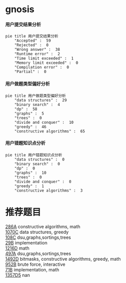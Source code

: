 # gnosis

<!-- tabs:start -->



#### **用户提交结果分析**

```mermaid
pie title 用户提交结果分析
    "Accepted" :  59
    "Rejected" :  0
    "Wrong answer" :  38
    "Runtime error" :  2
    "Time limit exceeded" :  1
    "Memory limit exceeded" :  0
    "Compilation error" :  0
    "Partial" :  0
```

#### **用户做题类型偏好分析**

```mermaid
pie title 用户做题类型偏好分析
    "data structures" :  29
    "binary search" :  4
    "dp" :  58
    "graphs" :  5
    "trees" :  0
    "divide and conquer" :  10
    "greedy" :  46
    "constructive algorithms" :  65
```
#### **用户错题知识点分析**

```mermaid
pie title 用户错题知识点分析
    "data structures" :  0
    "binary search" :  0
    "dp" :  0
    "graphs" :  10
    "trees" :  0
    "divide and conquer" :  0
    "greedy" :  1
    "constructive algorithms" :  3
```



<!-- tabs:end -->
# 推荐题目
[286A](https://codeforces.com/contest/286/problem/A)		constructive algorithms,
                        math		  
[1070C](https://codeforces.com/contest/1070/problem/C)		data structures,
                        greedy		  
[108C](https://codeforces.com/contest/108/problem/C)		dsu,graphs,sortings,trees		  
[29B](https://codeforces.com/contest/29/problem/B)		implementation		  
[1216D](https://codeforces.com/contest/1216/problem/D)		math		  
[497A](https://codeforces.com/contest/497/problem/A)		dsu,graphs,sortings,trees		  
[1492D](https://codeforces.com/contest/1492/problem/D)		bitmasks,
                        constructive algorithms,
                        greedy,
                        math		  
[952B](https://codeforces.com/contest/952/problem/B)		brute force,
                        interactive		  
[71B](https://codeforces.com/contest/71/problem/B)		implementation,
                        math		  
[1357D5](https://codeforces.com/contest/1357D/problem/5)		nan		  
